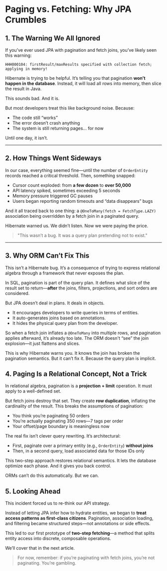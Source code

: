 # Paging vs. Fetching: Why JPA Crumbles

## 1. The Warning We All Ignored

If you’ve ever used JPA with pagination and fetch joins, you’ve likely seen this warning:

```text
HHH000104: firstResult/maxResults specified with collection fetch; applying in memory!
```

Hibernate is trying to be helpful. It’s telling you that pagination **won’t happen in the database**. Instead, it will load all rows into memory, then slice the result in Java.

This sounds bad. And it is.

But most developers treat this like background noise. Because:

- The code still “works”
- The error doesn’t crash anything
- The system is still returning pages… for now

Until one day, it isn’t.

---

## 2. How Things Went Sideways

In our case, everything seemed fine—until the number of `OrderEntity` records reached a critical threshold. Then, something snapped:

- Cursor count exploded: from **a few dozen** to **over 50,000**
- API latency spiked, sometimes exceeding 5 seconds
- Memory pressure triggered GC pauses
- Users began reporting random timeouts and “data disappears” bugs

And it all traced back to one thing: a `@OneToMany(fetch = FetchType.LAZY)` association being overridden by a fetch join in a paginated query.

Hibernate warned us. We didn’t listen. Now we were paying the price.

> "This wasn’t a bug. It was a query plan pretending not to exist."

---

## 3. Why ORM Can’t Fix This

This isn’t a Hibernate bug. It’s a consequence of trying to express relational algebra through a framework that never exposes the plan.

In SQL, pagination is part of the query plan. It defines what slice of the result set to return—**after** the joins, filters, projections, and sort orders are considered.

But JPA doesn’t deal in plans. It deals in objects.

- It encourages developers to write queries in terms of entities.
- It auto-generates joins based on annotations.
- It hides the physical query plan from the developer.

So when a fetch join inflates a `@OneToMany` into multiple rows, and pagination applies afterward, it’s already too late. The ORM doesn't “see” the join explosion—it just flattens and slices.

This is why Hibernate warns you. It knows the join has broken the pagination semantics. But it can’t fix it. Because the query plan is implicit.

## 4. Paging Is a Relational Concept, Not a Trick

In relational algebra, pagination is a **projection + limit** operation. It must apply to a well-defined set.

But fetch joins destroy that set. They create **row duplication**, inflating the cardinality of the result. This breaks the assumptions of pagination:

- You think you’re paginating 50 orders
- You’re actually paginating 350 rows—7 tags per order
- Your offset/page boundary is meaningless now

The real fix isn’t clever query rewriting. It’s architectural:

- First, paginate over a primary entity (e.g., `OrderEntity`) **without joins**
- Then, in a second query, load associated data for those IDs only

This two-step approach restores relational semantics. It lets the database optimize each phase. And it gives you back control.

ORMs can’t do this automatically. But we can.

## 5. Looking Ahead

This incident forced us to re-think our API strategy.

Instead of letting JPA infer how to hydrate entities, we began to **treat access patterns as first-class citizens**. Pagination, association loading, and filtering became structured steps—not annotations or side effects.

This led to our first prototype of **two-step fetching**—a method that splits entity access into discrete, composable operations.

We’ll cover that in the next article.

> For now, remember: if you’re paginating with fetch joins, you’re not paginating. You’re gambling.

